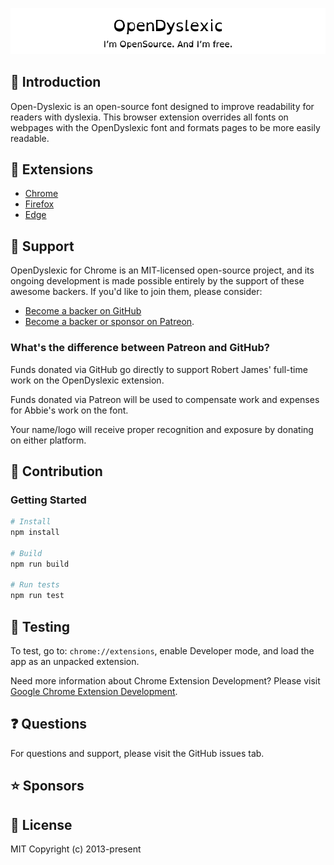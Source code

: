 

<p align="center">
  <a href="https://wwww.opendyslexic.org" target="_blank" rel="noopener noreferrer">
    <img width="750" src="./app/assets/images/readme.png" alt="OpenDyslexic logo">
  </a>
</p>

## 🚀 Introduction

Open-Dyslexic is an open-source font designed to improve readability for readers with dyslexia. This browser extension overrides all fonts on webpages with the OpenDyslexic font and formats pages to be more easily readable.

## 🧩 Extensions

- [Chrome](https://chrome.google.com/webstore/detail/opendyslexic-for-chrome/cdnapgfjopgaggbmfgbiinmmbdcglnam)
- [Firefox](https://addons.mozilla.org/firefox/addon/opendyslexic-for-firefox/)
- [Edge](https://microsoftedge.microsoft.com/addons/detail/opendyslexic/)

## 🤝 Support

OpenDyslexic for Chrome is an MIT-licensed open-source project, and its ongoing development is made possible entirely by the support of these awesome backers. If you'd like to join them, please consider:

- [Become a backer on GitHub](https://github.com/sponsors/RobertJGabriel)
- [Become a backer or sponsor on Patreon](https://patreon.com/opendyslexic).

### What's the difference between Patreon and GitHub?

Funds donated via GitHub go directly to support Robert James' full-time work on the OpenDyslexic extension. 

Funds donated via Patreon will be used to compensate work and expenses for Abbie's work on the font. 

Your name/logo will receive proper recognition and exposure by donating on either platform.

## 🙌 Contribution

### Getting Started

```bash
# Install
npm install

# Build
npm run build

# Run tests
npm run test

```
## 🧪 Testing
To test, go to: `chrome://extensions`, enable Developer mode, and load the app as an unpacked extension.

Need more information about Chrome Extension Development? Please visit [Google Chrome Extension Development](http://developer.chrome.com/extensions/devguide.html).

## ❓ Questions
For questions and support, please visit the GitHub issues tab.


## ⭐ Sponsors



## 📜 License
MIT Copyright (c) 2013-present
